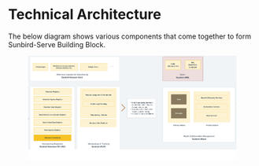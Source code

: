 # Technical Architecture

The below diagram shows various components that come together to form Sunbird-Serve Building Block.&#x20;

<figure><img src="../../.gitbook/assets/Sunbird-Serve.png" alt=""><figcaption></figcaption></figure>
